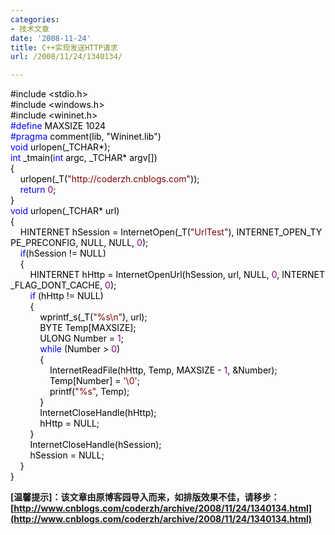 ```yaml
---
categories:
- 技术文章
date: '2008-11-24'
title: C++实现发送HTTP请求
url: /2008/11/24/1340134/

---
```



<div class="cnblogs_code"><span style="color: #000000;">#include&nbsp;</span><span style="color: #000000;">&lt;</span><span style="color: #000000;">stdio.h</span><span style="color: #000000;">&gt;</span><span style="color: #000000;">
<br />
#include&nbsp;</span><span style="color: #000000;">&lt;</span><span style="color: #000000;">windows.h</span><span style="color: #000000;">&gt;</span><span style="color: #000000;">
<br />
#include&nbsp;</span><span style="color: #000000;">&lt;</span><span style="color: #000000;">wininet.h</span><span style="color: #000000;">&gt;</span><span style="color: #000000;">
<br />
</span><span style="color: #0000ff;">#define</span><span style="color: #000000;">&nbsp;MAXSIZE&nbsp;1024</span><span style="color: #000000;">
<br />
</span><span style="color: #0000ff;">#pragma</span><span style="color: #000000;">&nbsp;comment(lib,&nbsp;"Wininet.lib")&nbsp;</span><span style="color: #000000;">
<br />
</span><span style="color: #0000ff;">void</span><span style="color: #000000;">&nbsp;urlopen(_TCHAR</span><span style="color: #000000;">*</span><span style="color: #000000;">);
<br />
</span><span style="color: #0000ff;">int</span><span style="color: #000000;">&nbsp;_tmain(</span><span style="color: #0000ff;">int</span><span style="color: #000000;">&nbsp;argc,&nbsp;_TCHAR</span><span style="color: #000000;">*</span><span style="color: #000000;">&nbsp;argv[])
<br />
{
<br />
&nbsp;&nbsp;&nbsp;&nbsp;urlopen(_T(</span><span style="color: #800000;">"</span><span style="color: #800000;">http://coderzh.cnblogs.com</span><span style="color: #800000;">"</span><span style="color: #000000;">));
<br />
&nbsp;&nbsp;&nbsp;&nbsp;</span><span style="color: #0000ff;">return</span><span style="color: #000000;">&nbsp;</span><span style="color: #800080;">0</span><span style="color: #000000;">;
<br />
}
<br />
</span><span style="color: #0000ff;">void</span><span style="color: #000000;">&nbsp;urlopen(_TCHAR</span><span style="color: #000000;">*</span><span style="color: #000000;">&nbsp;url)
<br />
{
<br />
&nbsp;&nbsp;&nbsp;&nbsp;HINTERNET&nbsp;hSession&nbsp;</span><span style="color: #000000;">=</span><span style="color: #000000;">&nbsp;InternetOpen(_T(</span><span style="color: #800000;">"</span><span style="color: #800000;">UrlTest</span><span style="color: #800000;">"</span><span style="color: #000000;">),&nbsp;INTERNET_OPEN_TYPE_PRECONFIG,&nbsp;NULL,&nbsp;NULL,&nbsp;</span><span style="color: #800080;">0</span><span style="color: #000000;">);
<br />
&nbsp;&nbsp;&nbsp;&nbsp;</span><span style="color: #0000ff;">if</span><span style="color: #000000;">(hSession&nbsp;</span><span style="color: #000000;">!=</span><span style="color: #000000;">&nbsp;NULL)
<br />
&nbsp;&nbsp;&nbsp;&nbsp;{
<br />
&nbsp;&nbsp;&nbsp;&nbsp;&nbsp;&nbsp;&nbsp;&nbsp;HINTERNET&nbsp;hHttp&nbsp;</span><span style="color: #000000;">=</span><span style="color: #000000;">&nbsp;InternetOpenUrl(hSession,&nbsp;url,&nbsp;NULL,&nbsp;</span><span style="color: #800080;">0</span><span style="color: #000000;">,&nbsp;INTERNET_FLAG_DONT_CACHE,&nbsp;</span><span style="color: #800080;">0</span><span style="color: #000000;">);
<br />
&nbsp;&nbsp;&nbsp;&nbsp;&nbsp;&nbsp;&nbsp;&nbsp;</span><span style="color: #0000ff;">if</span><span style="color: #000000;">&nbsp;(hHttp&nbsp;</span><span style="color: #000000;">!=</span><span style="color: #000000;">&nbsp;NULL)
<br />
&nbsp;&nbsp;&nbsp;&nbsp;&nbsp;&nbsp;&nbsp;&nbsp;{
<br />
&nbsp;&nbsp;&nbsp;&nbsp;&nbsp;&nbsp;&nbsp;&nbsp;&nbsp;&nbsp;&nbsp;&nbsp;wprintf_s(_T(</span><span style="color: #800000;">"</span><span style="color: #800000;">%s\n</span><span style="color: #800000;">"</span><span style="color: #000000;">),&nbsp;url);
<br />
&nbsp;&nbsp;&nbsp;&nbsp;&nbsp;&nbsp;&nbsp;&nbsp;&nbsp;&nbsp;&nbsp;&nbsp;BYTE&nbsp;Temp[MAXSIZE];
<br />
&nbsp;&nbsp;&nbsp;&nbsp;&nbsp;&nbsp;&nbsp;&nbsp;&nbsp;&nbsp;&nbsp;&nbsp;ULONG&nbsp;Number&nbsp;</span><span style="color: #000000;">=</span><span style="color: #000000;">&nbsp;</span><span style="color: #800080;">1</span><span style="color: #000000;">;
<br />
&nbsp;&nbsp;&nbsp;&nbsp;&nbsp;&nbsp;&nbsp;&nbsp;&nbsp;&nbsp;&nbsp;&nbsp;</span><span style="color: #0000ff;">while</span><span style="color: #000000;">&nbsp;(Number&nbsp;</span><span style="color: #000000;">&gt;</span><span style="color: #000000;">&nbsp;</span><span style="color: #800080;">0</span><span style="color: #000000;">)
<br />
&nbsp;&nbsp;&nbsp;&nbsp;&nbsp;&nbsp;&nbsp;&nbsp;&nbsp;&nbsp;&nbsp;&nbsp;{
<br />
&nbsp;&nbsp;&nbsp;&nbsp;&nbsp;&nbsp;&nbsp;&nbsp;&nbsp;&nbsp;&nbsp;&nbsp;&nbsp;&nbsp;&nbsp;&nbsp;InternetReadFile(hHttp,&nbsp;Temp,&nbsp;MAXSIZE&nbsp;</span><span style="color: #000000;">-</span><span style="color: #000000;">&nbsp;</span><span style="color: #800080;">1</span><span style="color: #000000;">,&nbsp;</span><span style="color: #000000;">&amp;</span><span style="color: #000000;">Number);
<br />
&nbsp;&nbsp;&nbsp;&nbsp;&nbsp;&nbsp;&nbsp;&nbsp;&nbsp;&nbsp;&nbsp;&nbsp;&nbsp;&nbsp;&nbsp;&nbsp;Temp[Number]&nbsp;</span><span style="color: #000000;">=</span><span style="color: #000000;">&nbsp;</span><span style="color: #800000;">'</span><span style="color: #800000;">\0</span><span style="color: #800000;">'</span><span style="color: #000000;">;
<br />
&nbsp;&nbsp;&nbsp;&nbsp;&nbsp;&nbsp;&nbsp;&nbsp;&nbsp;&nbsp;&nbsp;&nbsp;&nbsp;&nbsp;&nbsp;&nbsp;printf(</span><span style="color: #800000;">"</span><span style="color: #800000;">%s</span><span style="color: #800000;">"</span><span style="color: #000000;">,&nbsp;Temp);
<br />
&nbsp;&nbsp;&nbsp;&nbsp;&nbsp;&nbsp;&nbsp;&nbsp;&nbsp;&nbsp;&nbsp;&nbsp;}
<br />
&nbsp;&nbsp;&nbsp;&nbsp;&nbsp;&nbsp;&nbsp;&nbsp;&nbsp;&nbsp;&nbsp;&nbsp;InternetCloseHandle(hHttp);
<br />
&nbsp;&nbsp;&nbsp;&nbsp;&nbsp;&nbsp;&nbsp;&nbsp;&nbsp;&nbsp;&nbsp;&nbsp;hHttp&nbsp;</span><span style="color: #000000;">=</span><span style="color: #000000;">&nbsp;NULL;
<br />
&nbsp;&nbsp;&nbsp;&nbsp;&nbsp;&nbsp;&nbsp;&nbsp;}
<br />
&nbsp;&nbsp;&nbsp;&nbsp;&nbsp;&nbsp;&nbsp;&nbsp;InternetCloseHandle(hSession);
<br />
&nbsp;&nbsp;&nbsp;&nbsp;&nbsp;&nbsp;&nbsp;&nbsp;hSession&nbsp;</span><span style="color: #000000;">=</span><span style="color: #000000;">&nbsp;NULL;
<br />
&nbsp;&nbsp;&nbsp;&nbsp;}&nbsp;
<br />
}</span></div>

**[温馨提示]：该文章由原博客园导入而来，如排版效果不佳，请移步：[http://www.cnblogs.com/coderzh/archive/2008/11/24/1340134.html](http://www.cnblogs.com/coderzh/archive/2008/11/24/1340134.html)**